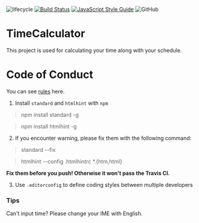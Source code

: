 ![lifecycle](https://img.shields.io/badge/lifecycle-Active-brightgreen.svg)
[![Build Status](https://travis-ci.org/Gabirel/TimeCalculator.svg?branch=master)](https://travis-ci.org/Gabirel/TimeCalculator)
[![JavaScript Style Guide](https://img.shields.io/badge/code_style-standard-brightgreen.svg)](https://standardjs.com)
![GitHub](https://img.shields.io/github/license/Gabirel/TimeCalculator.svg)

# TimeCalculator

This project is used for calculating your time along with your schedule.

# Code of Conduct

You can see [rules][standardjs-rule] here.

1. Install `standard` and `htmlhint` with `npm`

> npm install standard -g

> npm install htmlhint -g

2. If you encounter warning, please fix them with the following command:

> standard --fix

> htmlhint --config .htmlhintrc \*.{htm,html}

**Fix them before you push! Otherwise it won't pass the Travis CI.**

3. Use `.editorconfig` to define coding styles between multiple developers


### Tips

Can't input time? Please change your IME with English.

[standardjs-rule]: https://standardjs.com/rules.html
